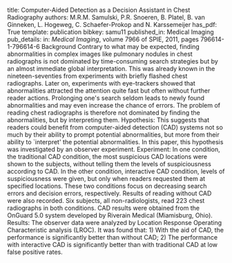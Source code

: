 title: Computer-Aided Detection as a Decision Assistant in Chest Radiography
authors: M.R.M. Samulski, P.R. Snoeren, B. Platel, B. van Ginneken, L. Hogeweg, C. Schaefer-Prokop and N. Karssemeijer
has_pdf: True
template: publication
bibkey: samu11
published_in: Medical Imaging
pub_details: in: <i>Medical Imaging</i>, volume 7966 of SPIE, 2011, pages 796614-1-796614-6
Background Contrary to what may be expected, finding abnormalities in complex images like pulmonary nodules in chest radiographs is not dominated by time-consuming search strategies but by an almost immediate global interpretation. This was already known in the nineteen-seventies from experiments with briefly flashed chest radiographs. Later on, experiments with eye-trackers showed that abnormalities attracted the attention quite fast but often without further reader actions. Prolonging one's search seldom leads to newly found abnormalities and may even increase the chance of errors. The problem of reading chest radiographs is therefore not dominated by finding the abnormalities, but by interpreting them. Hypothesis: This suggests that readers could benefit from computer-aided detection (CAD) systems not so much by their ability to prompt potential abnormalities, but more from their ability to `interpret' the potential abnormalities. In this paper, this hypothesis was investigated by an observer experiment. Experiment: In one condition, the traditional CAD condition, the most suspicious CAD locations were shown to the subjects, without telling them the levels of suspiciousness according to CAD. In the other condition, interactive CAD condition, levels of suspiciousness were given, but only when readers requested them at specified locations. These two conditions focus on decreasing search errors and decision errors, respectively. Results of reading without CAD were also recorded. Six subjects, all non-radiologists, read 223 chest radiographs in both conditions. CAD results were obtained from the OnGuard 5.0 system developed by Riverain Medical (Miamisburg, Ohio). Results: The observer data were analyzed by Location Response Operating Characteristic analysis (LROC). It was found that: 1) With the aid of CAD, the performance is significantly better than without CAD; 2) The performance with interactive CAD is significantly better than with traditional CAD at low false positive rates.


